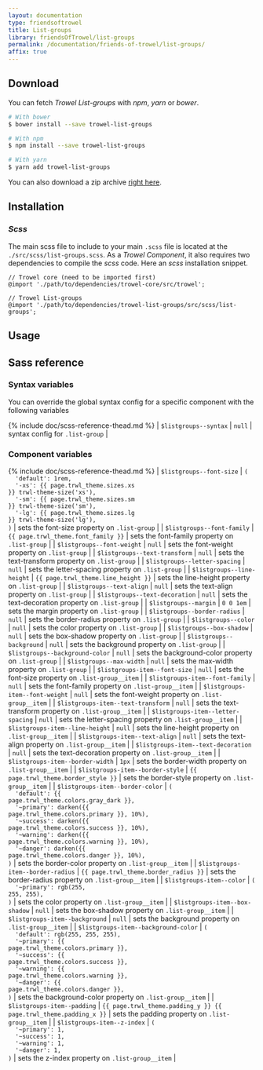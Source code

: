 ```yaml
---
layout: documentation
type: friendsoftrowel
title: List-groups
library: friendsOfTrowel/list-groups
permalink: /documentation/friends-of-trowel/list-groups/
affix: true
---
```


## Download

You can fetch *Trowel List-groups* with *npm*, *yarn* or *bower*.

```bash
# With bower
$ bower install --save trowel-list-groups

# With npm
$ npm install --save trowel-list-groups

# With yarn
$ yarn add trowel-list-groups
```

You can also download a zip archive [right here](https://github.com/FriendsOfTrowel/List-groups/archive/master.zip).

## Installation

### *Scss*
The main scss file to include to your main `.scss` file is located at the `./src/scss/list-groups.scss`. As a *Trowel Component*, it also requires two dependencies to compile the *scss* code. Here an *scss* installation snippet.

```
// Trowel core (need to be imported first)
@import './path/to/dependencies/trowel-core/src/trowel';

// Trowel List-groups
@import './path/to/dependencies/trowel-list-groups/src/scss/list-groups';
```

## Usage

## Sass reference

### Syntax variables

You can override the global syntax config for a specific component with the following variables

{% include doc/scss-reference-thead.md %}
| `$listgroups--syntax` | `null` | syntax config for `.list-group` |


### Component variables

{% include doc/scss-reference-thead.md %}
| `$listgroups--font-size` | <code>(<br>&nbsp;&nbsp;'default':&nbsp;1rem,<br>&nbsp;&nbsp;'-xs':&nbsp;{{ page.trwl_theme.sizes.xs }}&nbsp;trwl-theme-size('xs'),<br>&nbsp;&nbsp;'-sm':&nbsp;{{ page.trwl_theme.sizes.sm }}&nbsp;trwl-theme-size('sm'),<br>&nbsp;&nbsp;'-lg':&nbsp;{{ page.trwl_theme.sizes.lg }}&nbsp;trwl-theme-size('lg'),<br>)</code> | sets the font-size property on `.list-group` |
| `$listgroups--font-family` | `{{ page.trwl_theme.font_family }}` | sets the font-family property on `.list-group` |
| `$listgroups--font-weight` | `null` | sets the font-weight property on `.list-group` |
| `$listgroups--text-transform` | `null` | sets the text-transform property on `.list-group` |
| `$listgroups--letter-spacing` | `null` | sets the letter-spacing property on `.list-group` |
| `$listgroups--line-height` | `{{ page.trwl_theme.line_height }}` | sets the line-height property on `.list-group` |
| `$listgroups--text-align` | `null` | sets the text-align property on `.list-group` |
| `$listgroups--text-decoration` | `null` | sets the text-decoration property on `.list-group` |
| `$listgroups--margin` | `0 0 1em` | sets the margin property on `.list-group` |
| `$listgroups--border-radius` | `null` | sets the border-radius property on `.list-group` |
| `$listgroups--color` | `null` | sets the color property on `.list-group` |
| `$listgroups--box-shadow` | `null` | sets the box-shadow property on `.list-group` |
| `$listgroups--background` | `null` | sets the background property on `.list-group` |
| `$listgroups--background-color` | `null` | sets the background-color property on `.list-group` |
| `$listgroups--max-width` | `null` | sets the max-width property on `.list-group` |
| `$listgroups-item--font-size` | `null` | sets the font-size property on `.list-group__item` |
| `$listgroups-item--font-family` | `null` | sets the font-family property on `.list-group__item` |
| `$listgroups-item--font-weight` | `null` | sets the font-weight property on `.list-group__item` |
| `$listgroups-item--text-transform` | `null` | sets the text-transform property on `.list-group__item` |
| `$listgroups-item--letter-spacing` | `null` | sets the letter-spacing property on `.list-group__item` |
| `$listgroups-item--line-height` | `null` | sets the line-height property on `.list-group__item` |
| `$listgroups-item--text-align` | `null` | sets the text-align property on `.list-group__item` |
| `$listgroups-item--text-decoration` | `null` | sets the text-decoration property on `.list-group__item` |
| `$listgroups-item--border-width` | `1px` | sets the border-width property on `.list-group__item` |
| `$listgroups-item--border-style` | `{{ page.trwl_theme.border_style }}` | sets the border-style property on `.list-group__item` |
| `$listgroups-item--border-color` | <code>(<br>&nbsp;&nbsp;'default':&nbsp;{{ page.trwl_theme.colors.gray_dark }},<br>&nbsp;&nbsp;'~primary':&nbsp;darken({{ page.trwl_theme.colors.primary }},&nbsp;10%),<br>&nbsp;&nbsp;'~success':&nbsp;darken({{ page.trwl_theme.colors.success }},&nbsp;10%),<br>&nbsp;&nbsp;'~warning':&nbsp;darken({{ page.trwl_theme.colors.warning }},&nbsp;10%),<br>&nbsp;&nbsp;'~danger':&nbsp;darken({{ page.trwl_theme.colors.danger }},&nbsp;10%),<br>)</code> | sets the border-color property on `.list-group__item` |
| `$listgroups-item--border-radius` | `{{ page.trwl_theme.border_radius }}` | sets the border-radius property on `.list-group__item` |
| `$listgroups-item--color` | <code>(<br>&nbsp;&nbsp;'~primary':&nbsp;rgb(255, 255, 255),<br>)</code> | sets the color property on `.list-group__item` |
| `$listgroups-item--box-shadow` | `null` | sets the box-shadow property on `.list-group__item` |
| `$listgroups-item--background` | `null` | sets the background property on `.list-group__item` |
| `$listgroups-item--background-color` | <code>(<br>&nbsp;&nbsp;'default':&nbsp;rgb(255,&nbsp;255,&nbsp;255),<br>&nbsp;&nbsp;'~primary':&nbsp;{{ page.trwl_theme.colors.primary }},<br>&nbsp;&nbsp;'~success':&nbsp;{{ page.trwl_theme.colors.success }},<br>&nbsp;&nbsp;'~warning':&nbsp;{{ page.trwl_theme.colors.warning }},<br>&nbsp;&nbsp;'~danger':&nbsp;{{ page.trwl_theme.colors.danger }},<br>)</code> | sets the background-color property on `.list-group__item` |
| `$listgroups-item--padding` | `{{ page.trwl_theme.padding_y }} {{ page.trwl_theme.padding_x }}` | sets the padding property on `.list-group__item` |
| `$listgroups-item--z-index` | <code>(<br>&nbsp;&nbsp;'~primary':&nbsp;1,<br>&nbsp;&nbsp;'~success':&nbsp;1,<br>&nbsp;&nbsp;'~warning':&nbsp;1,<br>&nbsp;&nbsp;'~danger':&nbsp;1,<br>)</code> | sets the z-index property on `.list-group__item` |